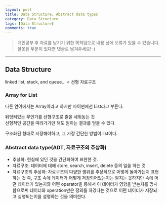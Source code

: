 ```yaml
---
layout: post
title: Data Structure, Abstract data types
category: Data Structure
tags: [Data Structure]
comments: true
---
```


> 개인공부 후 자료를 남기기 위한 목적임으로 내용 상에 오류가 있을 수 있습니다.    
잘못된 부분이 있다면 댓글로 남겨주세요! :)

<hr>

## Data Structure

linked list, stack, and queue... < 선형 자료구조


### Array for List

다른 언어에서는 Array이라고 하지만 파이썬에선 List라고 부른다.

뒤엉켜있는 무언가를 선형구조로 줄을 세워놓는 것<br>
선형적인 공간을 따라가기만 해도 원하는 결과를 얻을 수 있다.

구조화된 형태로 저장해야하고, 그 가장 간단한 방법이 list이다.


### Abstract data type(ADT, 자료구조의 추상화)

- 추상화: 현실에 있던 것을 간단화하여 표현한 것.
- 자료구조: 데이터에 대해 store, search, insert, delete 등의 일을 하는 것
- 자료구조의 추상화: 자료구조의 다양한 행위를 추상적으로 어떻게 돌아가는지 표현하는 것
즉, 구조 속에 데이터가 어떻게 저장되어있는지는 알지는 못하지만 속에 어떤 데이터가 있는지와 어떤 operator을 통해서 이 데이터가 영향을 받는지를 명시함으로써 데이터와 operation만은 정의를 하겠다는 것으로 어떤 데이터가 저장되고 실행되는지를 설명하는 것을 의미한다.
